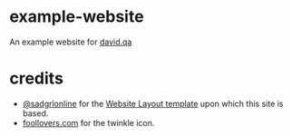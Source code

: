 # example-website
An example website for [david.qa](https://david.qa)

# credits
- [@sadgrlonline](https://github.com/sadgrlonline) for the [Website Layout template](https://sadgrl.online/projects/layout-builder/) upon which this site is based.
- [foollovers.com](https://foollovers.com/mat/i-twinkle08.html) for the twinkle icon.
